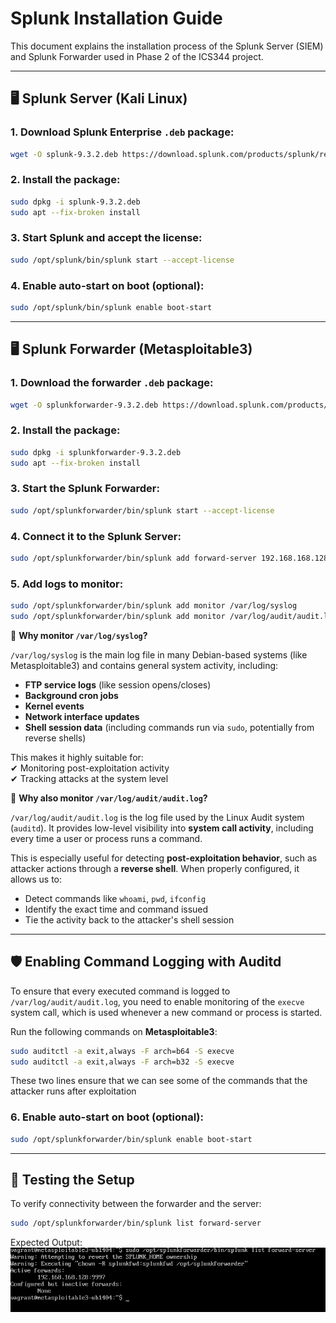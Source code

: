# Splunk Installation Guide

This document explains the installation process of the Splunk Server (SIEM) and Splunk Forwarder used in Phase 2 of the ICS344 project.

---

## 🖥️ Splunk Server (Kali Linux)

###  1. Download Splunk Enterprise `.deb` package:

```bash
wget -O splunk-9.3.2.deb https://download.splunk.com/products/splunk/releases/9.3.2/linux/splunk-9.3.2-d8bb32809498-linux-2.6-amd64.deb
```

###  2. Install the package:

```bash
sudo dpkg -i splunk-9.3.2.deb
sudo apt --fix-broken install
```

###  3. Start Splunk and accept the license:

```bash
sudo /opt/splunk/bin/splunk start --accept-license
```

###  4. Enable auto-start on boot (optional):

```bash
sudo /opt/splunk/bin/splunk enable boot-start
```

---

## 🖥️ Splunk Forwarder (Metasploitable3)

###  1. Download the forwarder `.deb` package:

```bash
wget -O splunkforwarder-9.3.2.deb https://download.splunk.com/products/universalforwarder/releases/9.3.2/linux/splunkforwarder-9.3.2-d8bb32809498-linux-2.6-amd64.deb
```

###  2. Install the package:

```bash
sudo dpkg -i splunkforwarder-9.3.2.deb
sudo apt --fix-broken install
```

###  3. Start the Splunk Forwarder:

```bash
sudo /opt/splunkforwarder/bin/splunk start --accept-license
```

###  4. Connect it to the Splunk Server:

```bash
sudo /opt/splunkforwarder/bin/splunk add forward-server 192.168.168.128:9997
```

###  5. Add logs to monitor:

```bash
sudo /opt/splunkforwarder/bin/splunk add monitor /var/log/syslog
sudo /opt/splunkforwarder/bin/splunk add monitor /var/log/audit/audit.log
```
📘 **Why monitor `/var/log/syslog`?**

`/var/log/syslog` is the main log file in many Debian-based systems (like Metasploitable3) and contains general system activity, including:

- **FTP service logs** (like session opens/closes)  
- **Background cron jobs**  
- **Kernel events**  
- **Network interface updates**  
- **Shell session data** (including commands run via `sudo`, potentially from reverse shells)  

This makes it highly suitable for:  
✔ Monitoring post-exploitation activity  
✔ Tracking attacks at the system level 

📘 **Why also monitor `/var/log/audit/audit.log`?**

`/var/log/audit/audit.log` is the log file used by the Linux Audit system (`auditd`). It provides low-level visibility into **system call activity**, including every time a user or process runs a command.

This is especially useful for detecting **post-exploitation behavior**, such as attacker actions through a **reverse shell**. When properly configured, it allows us to:

- Detect commands like `whoami`, `pwd`, `ifconfig`
- Identify the exact time and command issued
- Tie the activity back to the attacker's shell session

---

## 🛡️ Enabling Command Logging with Auditd

To ensure that every executed command is logged to `/var/log/audit/audit.log`, you need to enable monitoring of the `execve` system call, which is used whenever a new command or process is started.

Run the following commands on **Metasploitable3**:

```bash
sudo auditctl -a exit,always -F arch=b64 -S execve
sudo auditctl -a exit,always -F arch=b32 -S execve
```
These two lines ensure that we can see some of the commands that the attacker runs after exploitation

###  6. Enable auto-start on boot (optional):

```bash
sudo /opt/splunkforwarder/bin/splunk enable boot-start
```

---

## 🧪 Testing the Setup

To verify connectivity between the forwarder and the server:

```bash
sudo /opt/splunkforwarder/bin/splunk list forward-server
```

Expected Output:
![Splunk Forwarder Verification](./phase2_screenshots/forward_list.png)